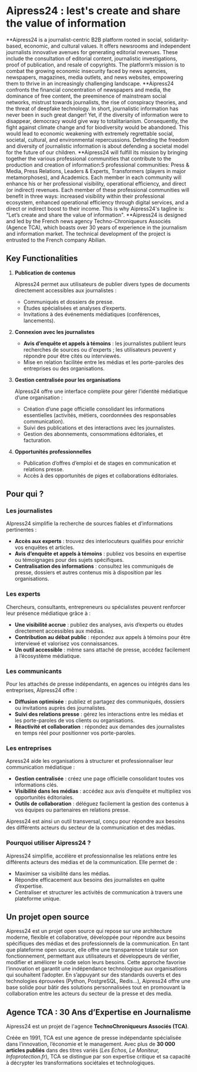 # Aipress24 : lest's create and share the value of information

**Aipress24 is a journalist-centric B2B platform rooted in social, solidarity-based, economic, and cultural values. It offers newsrooms and independent journalists innovative avenues for generating editorial revenues. These include the consultation of editorial content, journalistic investigations, proof of publication, and resale of copyrights. The platform’s mission is to combat the growing economic insecurity faced by news agencies, newspapers, magazines, media outlets, and news websites, empowering them to thrive in an increasingly challenging landscape.
**Aipress24 confronts the financial concentration of newspapers and media, the dominance of free content, the preeminence of mainstream social networks, mistrust towards journalists, the rise of conspiracy theories, and the threat of deepfake technology. In short, journalistic information has never been in such great danger! Yet, if the diversity of information were to disappear, democracy would give way to totalitarianism. Consequently, the fight against climate change and for biodiversity would be abandoned. This would lead to economic weakening with extremely regrettable social, societal, cultural, and environmental repercussions. Defending the freedom and diversity of journalistic information is about defending a societal model for the future of our children.
**Aipress24 will fulfill its mission by bringing together the various professional communities that contribute to the production and creation of information:5 professional communities: Press & Media, Press Relations, Leaders & Experts, Transformers (players in major metamorphoses), and Academics. Each member in each community will enhance his or her professional visibility, operational efficiency, and direct (or indirect) revenues. Each member of these professional communities will benefit in three ways: increased visibility within their professional ecosystem, enhanced operational efficiency through digital services, and a direct or indirect boost to their income. This is why Aipress24's tagline is: "Let’s create and share the value of information".
**Aipress24 is designed and led by the French news agency Techno-Chroniqueurs Associés (Agence TCA), which boasts over 30 years of experience in the journalism and information market. The technical development of the project is entrusted to the French company Abilian.

## Key Functionalities

1. **Publication de contenus**

   AIpress24 permet aux utilisateurs de publier divers types de documents directement accessibles aux journalistes :
   - Communiqués et dossiers de presse.
   - Études spécialisées et analyses d’experts.
   - Invitations à des événements médiatiques (conférences, lancements).

2. **Connexion avec les journalistes**

   - **Avis d’enquête et appels à témoins** : les journalistes publient leurs recherches de sources ou d'experts ; les utilisateurs peuvent y répondre pour être cités ou interviewés.
   - Mise en relation facilitée entre les médias et les porte-paroles des entreprises ou des organisations.

3. **Gestion centralisée pour les organisations**

   AIpress24 offre une interface complète pour gérer l’identité médiatique d’une organisation :
   - Création d’une page officielle consolidant les informations essentielles (activités, métiers, coordonnées des responsables communication).
   - Suivi des publications et des interactions avec les journalistes.
   - Gestion des abonnements, consommations éditoriales, et facturation.

4. **Opportunités professionnelles**

   - Publication d’offres d’emploi et de stages en communication et relations presse.
   - Accès à des opportunités de piges et collaborations éditoriales.

## Pour qui ?

### Les journalistes

AIpress24 simplifie la recherche de sources fiables et d’informations pertinentes :  
- **Accès aux experts** : trouvez des interlocuteurs qualifiés pour enrichir vos enquêtes et articles.  
- **Avis d’enquête et appels à témoins** : publiez vos besoins en expertise ou témoignages pour des sujets spécifiques.  
- **Centralisation des informations** : consultez les communiqués de presse, dossiers et autres contenus mis à disposition par les organisations.  

### Les experts
Chercheurs, consultants, entrepreneurs ou spécialistes peuvent renforcer leur présence médiatique grâce à :  
- **Une visibilité accrue** : publiez des analyses, avis d’experts ou études directement accessibles aux médias.  
- **Contribution au débat public** : répondez aux appels à témoins pour être interviewé et valorisez vos connaissances.  
- **Un outil accessible** : même sans attaché de presse, accédez facilement à l’écosystème médiatique.  

### Les communicants

Pour les attachés de presse indépendants, en agences ou intégrés dans les entreprises, AIpress24 offre :  
- **Diffusion optimisée** : publiez et partagez des communiqués, dossiers ou invitations auprès des journalistes.  
- **Suivi des relations presse** : gérez les interactions entre les médias et les porte-paroles de vos clients ou organisations.  
- **Réactivité et collaboration** : répondez aux demandes des journalistes en temps réel pour positionner vos porte-paroles.  

### Les entreprises

Apress24 aide les organisations à structurer et professionnaliser leur communication médiatique :  
- **Gestion centralisée** : créez une page officielle consolidant toutes vos informations clés.  
- **Visibilité dans les médias** : accédez aux avis d’enquête et multipliez vos opportunités éditoriales.  
- **Outils de collaboration** : déléguez facilement la gestion des contenus à vos équipes ou partenaires en relations presse.  

Aipress24 est ainsi un outil transversal, conçu pour répondre aux besoins des différents acteurs du secteur de la communication et des médias.

### Pourquoi utiliser Aipress24 ?

Aipress24 simplifie, accélère et professionnalise les relations entre les différents acteurs des médias et de la communication. Elle permet de :
- Maximiser sa visibilité dans les médias.
- Répondre efficacement aux besoins des journalistes en quête d’expertise.
- Centraliser et structurer les activités de communication à travers une plateforme unique.

## Un projet open source

Aipress24 est un projet open source qui repose sur une architecture moderne, flexible et collaborative, développée pour répondre aux besoins spécifiques des médias et des professionnels de la communication. En tant que plateforme open source, elle offre une transparence totale sur son fonctionnement, permettant aux utilisateurs et développeurs de vérifier, modifier et améliorer le code selon leurs besoins. Cette approche favorise l’innovation et garantit une indépendance technologique aux organisations qui souhaitent l’adopter. En s’appuyant sur des standards ouverts et des technologies éprouvées (Python, PostgreSQL, Redis...), Aipress24 offre une base solide pour bâtir des solutions personnalisées tout en promouvant la collaboration entre les acteurs du secteur de la presse et des media.


## Agence TCA : 30 Ans d’Expertise en Journalisme

Aipress24 est un projet de l'agence **TechnoChroniqueurs Associés (TCA)**.

Créée en 1991, TCA est une agence de presse indépendante spécialisée dans l’innovation, l’économie et le management. Avec plus de **30 000 articles publiés** dans des titres variés (*Les Echos, Le Moniteur, Infoprotection.fr*), TCA se distingue par son expertise critique et sa capacité à décrypter les transformations sociétales et technologiques.
